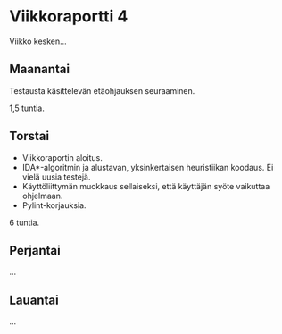 # Viikkoraportti 4

Viikko kesken...

## Maanantai

Testausta käsittelevän etäohjauksen seuraaminen.

1,5 tuntia.

## Torstai

- Viikkoraportin aloitus.
- IDA*-algoritmin ja alustavan, yksinkertaisen heuristiikan koodaus. Ei vielä uusia testejä.
- Käyttöliittymän muokkaus sellaiseksi, että käyttäjän syöte vaikuttaa ohjelmaan.
- Pylint-korjauksia.

6 tuntia.

## Perjantai

...

## Lauantai

...
